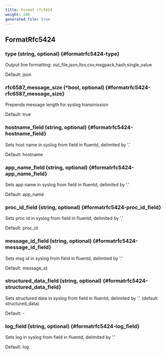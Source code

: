 ```yaml
---
title: Format rfc5424
weight: 200
generated_file: true
---
```


## FormatRfc5424

### type (string, optional) {#formatrfc5424-type}

Output line formatting: out_file,json,ltsv,csv,msgpack,hash,single_value <br>

Default:  json

### rfc6587_message_size (*bool, optional) {#formatrfc5424-rfc6587_message_size}

Prepends message length for syslog transmission <br>

Default:  true

### hostname_field (string, optional) {#formatrfc5424-hostname_field}

Sets host name in syslog from field in fluentd, delimited by '.' <br>

Default:  hostname

### app_name_field (string, optional) {#formatrfc5424-app_name_field}

Sets app name in syslog from field in fluentd, delimited by '.' <br>

Default:  app_name

### proc_id_field (string, optional) {#formatrfc5424-proc_id_field}

Sets proc id in syslog from field in fluentd, delimited by '.'  <br>

Default:  proc_id

### message_id_field (string, optional) {#formatrfc5424-message_id_field}

Sets msg id in syslog from field in fluentd, delimited by '.' <br>

Default:  message_id

### structured_data_field (string, optional) {#formatrfc5424-structured_data_field}

Sets structured data in syslog from field in fluentd, delimited by '.' (default structured_data)<br>

Default: -

### log_field (string, optional) {#formatrfc5424-log_field}

Sets log in syslog from field in fluentd, delimited by '.' <br>

Default:  log


